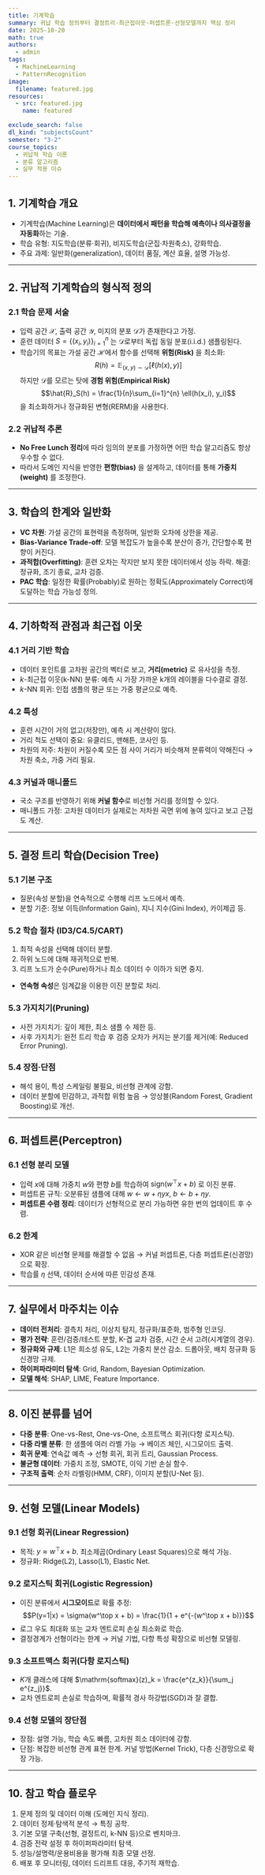 ```yaml
---
title: 기계학습
summary: 귀납 학습 정의부터 결정트리·최근접이웃·퍼셉트론·선형모델까지 핵심 정리
date: 2025-10-20
math: true
authors:
  - admin
tags:
  - MachineLearning
  - PatternRecognition
image:
  filename: featured.jpg
resources:
  - src: featured.jpg
    name: featured

exclude_search: false
dl_kind: "subjectsCount"
semester: "3-2"
course_topics:
  - 귀납적 학습 이론
  - 분류 알고리즘
  - 실무 적용 이슈
---
```


## 1. 기계학습 개요

- 기계학습(Machine Learning)은 **데이터에서 패턴을 학습해 예측이나 의사결정을 자동화**하는 기술.
- 학습 유형: 지도학습(분류·회귀), 비지도학습(군집·차원축소), 강화학습.
- 주요 과제: 일반화(generalization), 데이터 품질, 계산 효율, 설명 가능성.

---

## 2. 귀납적 기계학습의 형식적 정의

### 2.1 학습 문제 서술
- 입력 공간 $\mathcal{X}$, 출력 공간 $\mathcal{Y}$, 미지의 분포 $\mathcal{D}$가 존재한다고 가정.
- 훈련 데이터 $S = \{(x_i, y_i)\}_{i=1}^{n}$ 는 $\mathcal{D}$로부터 독립 동일 분포(i.i.d.) 샘플링된다.
- 학습기의 목표는 가설 공간 $\mathcal{H}$에서 함수를 선택해 **위험(Risk)** 을 최소화:
  $$R(h) = \mathbb{E}_{(x,y)\sim\mathcal{D}}[\ell(h(x), y)]$$
  하지만 $\mathcal{D}$를 모르는 탓에 **경험 위험(Empirical Risk)** 
  $$\hat{R}_S(h) = \frac{1}{n}\sum_{i=1}^{n} \ell(h(x_i), y_i)$$
  을 최소화하거나 정규화된 변형(RERM)을 사용한다.

### 2.2 귀납적 추론
- **No Free Lunch 정리**에 따라 임의의 분포를 가정하면 어떤 학습 알고리즘도 항상 우수할 수 없다.
- 따라서 도메인 지식을 반영한 **편향(bias)** 을 설계하고, 데이터를 통해 **가중치(weight)** 를 조정한다.

---

## 3. 학습의 한계와 일반화

- **VC 차원**: 가설 공간의 표현력을 측정하며, 일반화 오차에 상한을 제공.
- **Bias-Variance Trade-off**: 모델 복잡도가 높을수록 분산이 증가, 간단할수록 편향이 커진다.
- **과적합(Overfitting)**: 훈련 오차는 작지만 보지 못한 데이터에서 성능 하락. 해결: 정규화, 조기 종료, 교차 검증.
- **PAC 학습**: 일정한 확률(Probably)로 원하는 정확도(Approximately Correct)에 도달하는 학습 가능성 정의.

---

## 4. 기하학적 관점과 최근접 이웃

### 4.1 거리 기반 학습
- 데이터 포인트를 고차원 공간의 벡터로 보고, **거리(metric)** 로 유사성을 측정.
- $k$-최근접 이웃(k-NN) 분류: 예측 시 가장 가까운 k개의 레이블을 다수결로 결정.
- $k$-NN 회귀: 인접 샘플의 평균 또는 가중 평균으로 예측.

### 4.2 특성
- 훈련 시간이 거의 없고(저장만), 예측 시 계산량이 많다.
- 거리 척도 선택이 중요: 유클리드, 맨해튼, 코사인 등.
- 차원의 저주: 차원이 커질수록 모든 점 사이 거리가 비슷해져 분류력이 약해진다 → 차원 축소, 가중 거리 필요.

### 4.3 커널과 매니폴드
- 국소 구조를 반영하기 위해 **커널 함수**로 비선형 거리를 정의할 수 있다.
- 매니폴드 가정: 고차원 데이터가 실제로는 저차원 곡면 위에 놓여 있다고 보고 근접도 계산.

---

## 5. 결정 트리 학습(Decision Tree)

### 5.1 기본 구조
- 질문(속성 분할)을 연속적으로 수행해 리프 노드에서 예측.
- 분할 기준: 정보 이득(Information Gain), 지니 지수(Gini Index), 카이제곱 등.

### 5.2 학습 절차 (ID3/C4.5/CART)
1. 최적 속성을 선택해 데이터 분할.
2. 하위 노드에 대해 재귀적으로 반복.
3. 리프 노드가 순수(Pure)하거나 최소 데이터 수 이하가 되면 중지.
- **연속형 속성**은 임계값을 이용한 이진 분할로 처리.

### 5.3 가지치기(Pruning)
- 사전 가지치기: 깊이 제한, 최소 샘플 수 제한 등.
- 사후 가지치기: 완전 트리 학습 후 검증 오차가 커지는 분기를 제거(예: Reduced Error Pruning).

### 5.4 장점·단점
- 해석 용이, 특성 스케일링 불필요, 비선형 관계에 강함.
- 데이터 분할에 민감하고, 과적합 위험 높음 → 앙상블(Random Forest, Gradient Boosting)로 개선.

---

## 6. 퍼셉트론(Perceptron)

### 6.1 선형 분리 모델
- 입력 $x$에 대해 가중치 $w$와 편향 $b$를 학습하여 $\text{sign}(w^\top x + b)$ 로 이진 분류.
- 퍼셉트론 규칙: 오분류된 샘플에 대해 $w \leftarrow w + \eta yx$, $b \leftarrow b + \eta y$.
- **퍼셉트론 수렴 정리**: 데이터가 선형적으로 분리 가능하면 유한 번의 업데이트 후 수렴.

### 6.2 한계
- XOR 같은 비선형 문제를 해결할 수 없음 → 커널 퍼셉트론, 다층 퍼셉트론(신경망)으로 확장.
- 학습률 $\eta$ 선택, 데이터 순서에 따른 민감성 존재.

---

## 7. 실무에서 마주치는 이슈

- **데이터 전처리**: 결측치 처리, 이상치 탐지, 정규화/표준화, 범주형 인코딩.
- **평가 전략**: 훈련/검증/테스트 분할, K-겹 교차 검증, 시간 순서 고려(시계열의 경우).
- **정규화와 규제**: L1은 희소성 유도, L2는 가중치 분산 감소. 드롭아웃, 배치 정규화 등 신경망 규제.
- **하이퍼파라미터 탐색**: Grid, Random, Bayesian Optimization.
- **모델 해석**: SHAP, LIME, Feature Importance.

---

## 8. 이진 분류를 넘어

- **다중 분류**: One-vs-Rest, One-vs-One, 소프트맥스 회귀(다항 로지스틱).
- **다중 라벨 분류**: 한 샘플에 여러 라벨 가능 → 베이즈 체인, 시그모이드 출력.
- **회귀 문제**: 연속값 예측 → 선형 회귀, 회귀 트리, Gaussian Process.
- **불균형 데이터**: 가중치 조정, SMOTE, 이익 기반 손실 함수.
- **구조적 출력**: 순차 라벨링(HMM, CRF), 이미지 분할(U-Net 등).

---

## 9. 선형 모델(Linear Models)

### 9.1 선형 회귀(Linear Regression)
- 목적: $y \approx w^\top x + b$. 최소제곱(Ordinary Least Squares)으로 해석 가능.
- 정규화: Ridge(L2), Lasso(L1), Elastic Net.

### 9.2 로지스틱 회귀(Logistic Regression)
- 이진 분류에서 **시그모이드**로 확률 추정:
  $$P(y=1|x) = \sigma(w^\top x + b) = \frac{1}{1 + e^{-(w^\top x + b)}}$$
- 로그 우도 최대화 또는 교차 엔트로피 손실 최소화로 학습.
- 결정경계가 선형이라는 한계 → 커널 기법, 다항 특성 확장으로 비선형 모델링.

### 9.3 소프트맥스 회귀(다항 로지스틱)
- $K$개 클래스에 대해 $\mathrm{softmax}(z)_k = \frac{e^{z_k}}{\sum_j e^{z_j}}$.
- 교차 엔트로피 손실로 학습하며, 확률적 경사 하강법(SGD)과 잘 결합.

### 9.4 선형 모델의 장단점
- 장점: 설명 가능, 학습 속도 빠름, 고차원 희소 데이터에 강함.
- 단점: 복잡한 비선형 관계 표현 한계. 커널 방법(Kernel Trick), 다층 신경망으로 확장 가능.

---

## 10. 참고 학습 플로우

1. 문제 정의 및 데이터 이해 (도메인 지식 정리).
2. 데이터 정제·탐색적 분석 → 특징 공학.
3. 기본 모델 구축(선형, 결정트리, k-NN 등)으로 벤치마크.
4. 검증 전략 설정 후 하이퍼파라미터 탐색.
5. 성능/설명력/운용비용을 평가해 최종 모델 선정.
6. 배포 후 모니터링, 데이터 드리프트 대응, 주기적 재학습.
